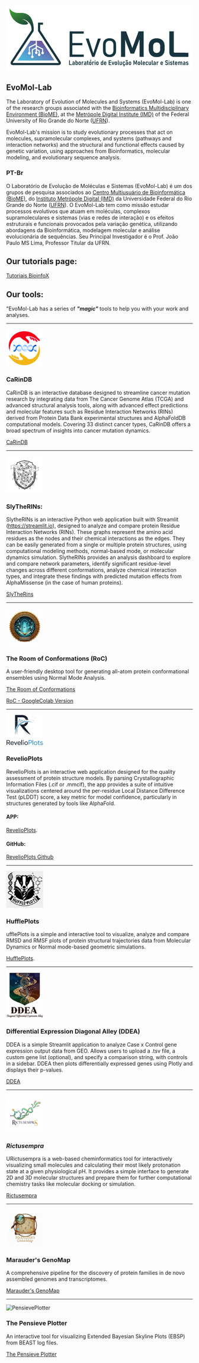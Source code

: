

![EvoMol-Lab](EvoMol.png)

## 

## EvoMol-Lab

The Laboratory of Evolution of Molecules and Systems (EvoMol-Lab) is one of the research groups associated with the [Bioinformatics Multidisciplinary Environment (BioME)](https://bioinfo.imd.ufrn.br), at the [Metrópole Digital Institute (IMD)](https://imd.ufrn.br) of the Federal University of Rio Grande do Norte ([UFRN](https://ufrn.br)).

EvoMol-Lab's mission is to study evolutionary processes that act on molecules, supramolecular complexes, and systems (pathways and interaction networks) and the structural and functional effects caused by genetic variation, using approaches from Bioinformatics, molecular modeling, and evolutionary sequence analysis.

### PT-Br

O Laboratório de Evolução de Moléculas e Sistemas (EvoMol-Lab) é um dos grupos de pesquisa associados ao [Centro Multiusuário de Bioinformática (BioME)](http://biome.ufrn.br), do [Instituto Metrópole Digital (IMD)](http://imd.ufrn.br) da Universidade Federal do Rio Grande do Norte ([UFRN](http://ufrn.br)). O EvoMol-Lab tem como missão estudar processos evolutivos que atuam em moléculas, complexos supramoleculares e sistemas (vias e redes de interação) e os efeitos estruturais e funcionais provocados pela variação genética, utilizando abordagens da Bioinformática, modelagem molecular e análise evolucionária de sequências. Seu Principal Investigador é o Prof. João Paulo MS Lima, Professor Titular da UFRN.

## Our tutorials page:

[Tutoriais BioinfoX](https://jpmslima.github.io)

## Our tools:

"EvoMol-Lab has a series of ***"magic"*** tools to help you with your work and analyses.

 ---

 <img src="CaRinDB.png" alt="CarinDB" width="100" />

### CaRinDB

CaRinDB is an interactive database designed to streamline cancer mutation research by integrating data from The Cancer Genome Atlas (TCGA) and advanced structural analysis tools, along with advanced effect predictions and molecular features such as Residue Interaction Networks (RINs) derived from Protein Data Bank experimental structures and AlphaFoldDB computational models. Covering 33 distinct cancer types, CaRinDB offers a broad spectrum of insights into cancer mutation dynamics.

[CaRinDB](https://bioinfo.imd.ufrn.br/CaRinDB/)

---
<img src="SlytheRINs.png" alt="SlytheRINs" width="100" />

### SlyTheRINs:

SlytheRINs is an interactive Python web application built with Streamlit (https://streamlit.io), designed to analyze and compare protein Residue Interaction Networks (RINs). These graphs represent the amino acid residues as the nodes and their chemical interactions as the edges. They can be easily generated from a single or multiple protein structures, using computational modeling methods, normal-based mode, or molecular dynamics simulation. SlytheRINs provides an analysis dashboard to explore and compare network parameters, identify significant residue-level changes across different conformations, analyze chemical interaction types, and integrate these findings with predicted mutation effects from AlphaMissense (in the case of human proteins). 

[SlyTheRins](https://slytherins.streamlit.app)

---
<img src="RoC-Logo.png" alt="RoC" width="100" />

### The Room of Conformations (RoC)

A user-friendly desktop tool for generating all-atom protein conformational ensembles using Normal Mode Analysis.

[The Room of Conformations](https://github.com/evomol-lab/RoC)

[RoC - GoogleColab Version](https://colab.research.google.com/drive/1jd3qgAZPF9bWxlcCjYURpFQAEYW102Y5?usp=sharing)

---

<img src="RevelioPlots.png" alt="RevelioPlots" width="100" />

### RevelioPlots

RevelioPlots is an interactive web application designed for the quality assessment of protein structure models. By parsing Crystallographic Information Files (.cif or .mmcif), the app provides a suite of intuitive visualizations centered around the per-residue Local Distance Difference Test (pLDDT) score, a key metric for model confidence, particularly in structures generated by tools like AlphaFold.

#### APP:
[RevelioPlots](https://revelioplots.streamlit.app).
#### GitHub:
[RevelioPlots Github](https://github.com/jpmslima/RevelioPlots)

---

<img src="HufflePlots.jpg" alt="HufflePlots" width="100" />

### HufflePlots

ufflePlots is a simple and interactive tool to visualize, analyze and compare RMSD and RMSF plots of protein structural trajectories data from Molecular Dynamics or Normal mode-based geometric simulations.

[HufflePlots](https://protplots.streamlit.app).

---

<img src="DDEA.png" alt="DDEA" width="100" />

### Differential Expression Diagonal Alley (DDEA)

DDEA is a simple Streamlit application to analyze Case x Control gene expression output data from GEO. Allows users to upload a .tsv file, a custom gene list (optional), and specify a comparison string, with controls in a sidebar. DDEA then plots differentially expressed genes using Plotly and displays their p-values.

[DDEA](https://ddealley.streamlit.app/)

---

<img src="Rictusempra.png" alt="Rictusempra" width="100" />

### *Rictusempra*

URictusempra is a web-based cheminformatics tool for interactively visualizing small molecules and calculating their most likely protonation state at a given physiological pH. It provides a simple interface to generate 2D and 3D molecular structures and prepare them for further computational chemistry tasks like molecular docking or simulation.

[Rictusempra](https://rictusempra.streamlit.app)

---

<img src="MaraudersGenoMap.png" alt="MaraudersGenoMap" width="100" />

### Marauder's GenoMap

A comprehensive pipeline for the discovery of protein families in de novo assembled genomes and transcriptomes.

[Marauder's GenoMap](https://github.com/evomol-lab/MaraudersGenoMap)

--- 

<img src="PensievePlotter.png" alt="PensievePlotter" width="100" />


### The Pensieve Plotter

An interactive tool for visualizing Extended Bayesian Skyline Plots (EBSP) from BEAST log files.

[The Pensieve Plotter](https://pensieveplotter.streamlit.app/)
